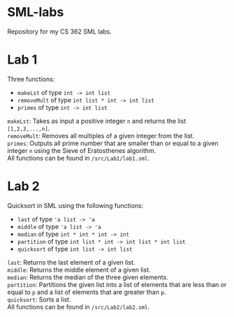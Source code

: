 # SML-labs
Repository for my CS 362 SML labs.

# Lab 1
Three functions:
- `makeLst` of type `int -> int list`
- `removeMult` of type `int list * int -> int list`
- `primes` of type `int -> int list`

`makeLst`: Takes as input a positive integer `n` and returns the list `[1,2,3,...,n]`.\
`removeMult`: Removes all multiples of a given integer from the list.\
`primes`: Outputs all prime number that are smaller than or equal to a given integer `n` using the Sieve of Eratosthenes algorithm.\
All functions can be found in `/src/Lab1/lab1.sml`.

# Lab 2

Quicksort in SML using the following functions:
- `last` of type `'a list -> 'a`
- `middle` of type `'a list -> 'a`
- `median` of type `int * int * int -> int`
- `partition` of type `int list * int -> int list * int list`
- `quicksort` of type `int list -> int list`

`last`: Returns the last element of a given list.\
 `middle`: Returns the middle element of a given list.\
 `median`: Returns the median of the three given elements.\
 `partition`: Partitions the given list into a list of elements that are less than or equal to `p` and a list of elements that are greater than `p`.\
 `quicksort`: Sorts a list.\
 All functions can be found in `/src/Lab2/lab2.sml`.
